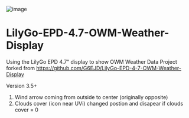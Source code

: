 ![image](https://user-images.githubusercontent.com/54913815/113513031-3dc30980-9570-11eb-8cb7-113966c5566d.png)
# LilyGo-EPD-4.7-OWM-Weather-Display
Using the LilyGo EPD 4.7" display to show OWM Weather Data
Project forked from https://github.com/G6EJD/LilyGo-EPD-4-7-OWM-Weather-Display

Version 3.5+ 
1. Wind arrow coming from outside to center (originally opposite) 
2. Clouds cover (icon near UVi) changed postion and disapear if clouds cover = 0



